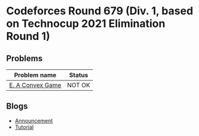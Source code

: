 # Codeforces Round 679 (Div. 1, based on Technocup 2021 Elimination Round 1)

## Problems

|Problem name|Status|
|------------|---------|
| [E. A Convex Game](problems/E._A_Convex_Game.md)|NOT OK|
## Blogs

- [Announcement](blogs/Announcement.md)
- [Tutorial](blogs/Tutorial.md)
